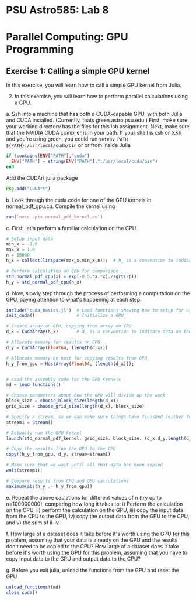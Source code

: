 # PSU Astro585:  Lab 8  
# Parallel Computing:  GPU Programming

## Exercise 1: Calling a simple GPU kernel 

In this exercise, you will learn how to call a simple GPU kernel from Julia.

2.   In this exercise, you will learn how to perform parallel calculations using a GPU.   

a.  Ssh into a machine that has both a CUDA-capable GPU, with both Julia and CUDA installed.  (Currently, thats green.astro.psu.edu.)   First, make sure your working directory has the files for this lab assignment.  Next, make sure that the NVIDIA CUDA compiler is in your path.  If your shell is csh or tcsh and you're using green, you could run `setenv PATH ${PATH}:/usr/local/cuda/bin` or 
or from inside Julia
```julia
if !contains(ENV["PATH"],"cuda")
  ENV["PATH"] = string(ENV["PATH"],":/usr/local/cuda/bin")
end
```

Add the CUDArt julia package
```julia
Pkg.add("CUDArt")
```

b.  Look through the cuda code for one of the GPU kernels in normal_pdf_gpu.cu.   Compile the kernel using 
```julia
run(`nvcc -ptx normal_pdf_kernel.cu`)
```

c.  First, let's perform a familiar calculation on the CPU.

```julia
# Setup input data
min_x = -1.0
max_x = 1.0
n = 10000
h_x = collect(linspace(max_x,min_x,n));  # h_ is a convention to indicate data on the host or GPU

# Perform calculation on CPU for comparison
std_normal_pdf_cpu(x) = exp(-0.5.*x.*x)./sqrt(2pi)
h_y = std_normal_pdf_cpu(h_x)
```

d.  Now, slowly step through the process of performing a computation on the GPU, paying attention to what's happening at each step.
```julia
include("cuda_basics.jl")  # Load functions showing how to setup for using CUDA
init_cuda()                # Initialize a GPU

# Create array on GPU, copying from array on CPU
d_x = CudaArray(h_x)       # d_ is a convention to indicate data on the device or GPU

# Allocate memory for results on GPU
d_y = CudaArray(Float64, (length(d_x)))

# Allocate memory on host for copying results from GPU
h_y_from_gpu = HostArray(Float64, (length(d_x)));


# Load the assembly code for the GPU Kernels 
md = load_functions()   

# Choose parameters about how the GPU will divide up the work 
block_size = choose_block_size(length(d_x))
grid_size = choose_grid_size(length(d_x), block_size)

# Specify a stream, so we can make sure things have finished (either for timing or making sure it's ok to copy data)
stream1 = Stream()

# Actually run the GPU kernel
launch(std_normal_pdf_kernel, grid_size, block_size, (d_x,d_y,length(d_x)), stream=stream1 )

# Copy the results from the GPU to the CPU
copy!(h_y_from_gpu, d_y, stream=stream1)

# Make sure that we wait until all that data has been copied
wait(stream1);

# Compare results from CPU and GPU calculations
maximum(abs(h_y .- h_y_from_gpu))
```

e.  Repeat the above caulations for different values of n (try up to n=100000000), comparing how long it takes to: i) Perform the calculation on the CPU, ii) perform the calculation on the GPU, iii) copy the input data from the CPU to the GPU, iv) copy the output data from the GPU to the CPU, and v) the sum of ii-iv.

f.  How large of a dataset does it take before it's worth using the GPU for this problem, assuming that your data is already on the GPU and the results don't need to be copied to the CPU?
How large of a dataset does it take before it's worth using the GPU for this problem, assuming that you have to copy input data to the GPU and output data to the CPU?  

g.  Before you exit julia, unload the functions from the GPU and reset the GPU
```julia
unload_functions!(md)
close_cuda()
```

